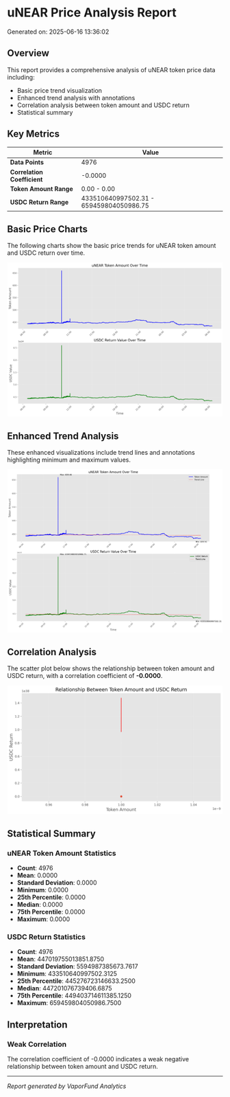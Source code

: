 # uNEAR Price Analysis Report

Generated on: 2025-06-16 13:36:02

## Overview

This report provides a comprehensive analysis of uNEAR token price data including:
- Basic price trend visualization
- Enhanced trend analysis with annotations
- Correlation analysis between token amount and USDC return
- Statistical summary

## Key Metrics

| Metric | Value |
|--------|-------|
| **Data Points** | 4976 |
| **Correlation Coefficient** | -0.0000 |
| **Token Amount Range** | 0.00 - 0.00 |
| **USDC Return Range** | 433510640997502.31 - 659459804050986.75 |

## Basic Price Charts

The following charts show the basic price trends for uNEAR token amount and USDC return over time.

![uNEAR Basic Price Charts](https://raw.githubusercontent.com/VaporFund/weekly-reports/main/chart_images/uNEAR_price_charts.png)

## Enhanced Trend Analysis

These enhanced visualizations include trend lines and annotations highlighting minimum and maximum values.

![uNEAR Enhanced Trend Charts](https://raw.githubusercontent.com/VaporFund/weekly-reports/main/chart_images/uNEAR_price_charts_with_trend.png)

## Correlation Analysis

The scatter plot below shows the relationship between token amount and USDC return, with a correlation coefficient of **-0.0000**.

![uNEAR Correlation Analysis](https://raw.githubusercontent.com/VaporFund/weekly-reports/main/chart_images/uNEAR_relationship_chart.png)

## Statistical Summary

### uNEAR Token Amount Statistics
- **Count**: 4976
- **Mean**: 0.0000
- **Standard Deviation**: 0.0000
- **Minimum**: 0.0000
- **25th Percentile**: 0.0000
- **Median**: 0.0000
- **75th Percentile**: 0.0000
- **Maximum**: 0.0000

### USDC Return Statistics
- **Count**: 4976
- **Mean**: 447019755013851.8750
- **Standard Deviation**: 5594987385673.7617
- **Minimum**: 433510640997502.3125
- **25th Percentile**: 445276723146633.2500
- **Median**: 447201076739406.6875
- **75th Percentile**: 449403714611385.1250
- **Maximum**: 659459804050986.7500

## Interpretation

### Weak Correlation

The correlation coefficient of -0.0000 indicates a weak negative relationship between token amount and USDC return.

---


*Report generated by VaporFund Analytics*
